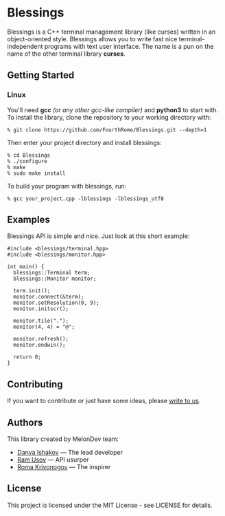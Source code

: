 # Blessings
Blessings is a C++ terminal management library (like curses) written in an
object-oriented style. Blessings allows you to write fast nice
terminal-independent programs with text user interface. The name is a pun
on the name of the other terminal library **curses**.

## Getting Started
### Linux
You'll need **gcc** *(or any other gcc-like compiler)* and
**python3** to start with. To install the library, clone the repository to your
working directory with:
```
% git clone https://github.com/FourthRome/Blessings.git --depth=1
```

Then enter your project directory and install blessings:
```
% cd Blessings
% ./configure
% make
% sudo make install
```

To build your program with blessings, run:
```
% gcc your_project.cpp -lblessings -lblessings_utf8
```

## Examples
Blessings API is simple and nice. Just look at this short example:
```
#include <blessings/terminal.hpp>
#include <blessings/monitor.hpp>

int main() {
  blessings::Terminal term;
  blessings::Monitor monitor;
  
  term.init();
  monitor.connect(&term);
  monitor.setResolution(9, 9);
  monitor.initscr();
  
  monitor.tile(".");
  monitor(4, 4) = "@";
  
  monitor.refresh();
  monitor.endwin();
  
  return 0;
}
```

## Contributing
If you want to contribute or just have some ideas, please
[write to us](mailto:destabilizer@opmbx.org).

## Authors
This library created by MelonDev team:
  * [Danya Ishakov](https://github.com/KernelOps) — The lead developer
  * [Ram Usov](https://github.com/destabilizer) — API usurper
  * [Roma Krivonogov](https://github.com/FourthRome) — The inspirer

## License
This project is licensed under the MIT License - see LICENSE for details.

